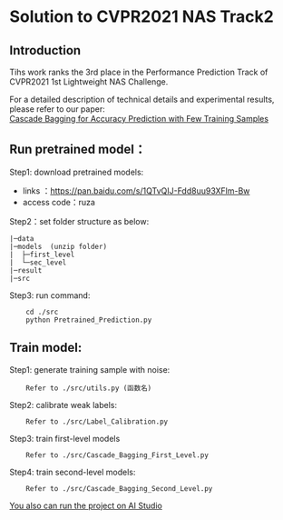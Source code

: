 # Solution to CVPR2021 NAS Track2

## Introduction
Tihs work ranks the 3rd place in the Performance Prediction Track of CVPR2021 1st Lightweight NAS Challenge.

For a detailed description of technical details and experimental results, please refer to our paper:  
[Cascade Bagging for Accuracy Prediction with Few Training Samples](https://arxiv.org/)


## Run pretrained model：
Step1: download pretrained models: 
* links ：https://pan.baidu.com/s/1QTvQIJ-Fdd8uu93XFlm-Bw 
* access code：ruza

Step2：set folder structure  as below:

    |─data    
    |─models  (unzip folder)  
    |  ├─first_level  
    |  └─sec_level  
    |─result  
    |─src  



Step3: run command:
        
        cd ./src
        python Pretrained_Prediction.py


## Train model:
 Step1: generate training sample with noise:
 
        Refer to ./src/utils.py (函数名)
    
 Step2: calibrate weak labels: 
 
        Refer to ./src/Label_Calibration.py
    
  Step3: train first-level models
  
        Refer to ./src/Cascade_Bagging_First_Level.py
    
  Step4: train second-level models:
  
        Refer to ./src/Cascade_Bagging_Second_Level.py
 
 [You also can run the project on AI Studio ](https://aistudio.baidu.com/aistudio/projectdetail/1968445) 
